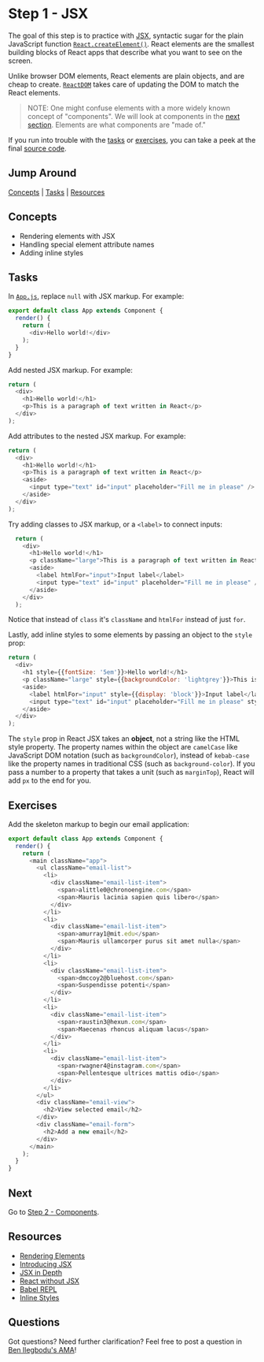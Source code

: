 # Step 1 - JSX

The goal of this step is to practice with [JSX](https://facebook.github.io/react/docs/jsx-in-depth.html), syntactic sugar for the plain JavaScript function [`React.createElement()`](https://facebook.github.io/react/docs/react-api.html#createelement). React elements are the smallest building blocks of React apps that describe what you want to see on the screen.

Unlike browser DOM elements, React elements are plain objects, and are cheap to create. [`ReactDOM`](https://facebook.github.io/react/docs/react-dom.html) takes care of updating the DOM to match the React elements.

> NOTE: One might confuse elements with a more widely known concept of "components". We will look at components in the [next section](../02-components/). Elements are what components are "made of."

If you run into trouble with the [tasks](#tasks) or [exercises](#exercises), you can take a peek at the final [source code](./).

## Jump Around

[Concepts](#concepts) | [Tasks](#tasks) | [Resources](#resources)

## Concepts

- Rendering elements with JSX
- Handling special element attribute names
- Adding inline styles

## Tasks

In [`App.js`](App.js), replace `null` with JSX markup. For example:

```js
export default class App extends Component {
  render() {
    return (
      <div>Hello world!</div>
    );
  }
}
```

Add nested JSX markup. For example:

```js
return (
  <div>
    <h1>Hello world!</h1>
    <p>This is a paragraph of text written in React</p>
  </div>
);
```

Add attributes to the nested JSX markup. For example:

```js
return (
  <div>
    <h1>Hello world!</h1>
    <p>This is a paragraph of text written in React</p>
    <aside>
      <input type="text" id="input" placeholder="Fill me in please" />
    </aside>
  </div>
);
```

Try adding classes to JSX markup, or a `<label>` to connect inputs:

```js
  return (
    <div>
      <h1>Hello world!</h1>
      <p className="large">This is a paragraph of text written in React</p>
      <aside>
        <label htmlFor="input">Input label</label>
        <input type="text" id="input" placeholder="Fill me in please" />
      </aside>
    </div>
  );
```

Notice that instead of `class` it's `className` and `htmlFor` instead of just `for`.

Lastly, add inline styles to some elements by passing an object to the `style` prop:

```js
return (
  <div>
    <h1 style={{fontSize: '5em'}}>Hello world!</h1>
    <p className="large" style={{backgroundColor: 'lightgrey'}}>This is a paragraph of text written in React</p>
    <aside>
      <label htmlFor="input" style={{display: 'block'}}>Input label</label>
      <input type="text" id="input" placeholder="Fill me in please" style={{color: 'darkblue', marginTop: 30}} />
    </aside>
  </div>
);
```

The `style` prop in React JSX takes an **object**, not a string like the HTML style property. The property names within the object are `camelCase` like JavaScript DOM notation (such as `backgroundColor`), instead of `kebab-case` like the property names in traditional CSS (such as `background-color`). If you pass a number to a property that takes a unit (such as `marginTop`), React will add `px` to the end for you.

## Exercises

Add the skeleton markup to begin our email application:

```js
export default class App extends Component {
  render() {
    return (
      <main className="app">
        <ul className="email-list">
          <li>
            <div className="email-list-item">
              <span>alittle0@chronoengine.com</span>
              <span>Mauris lacinia sapien quis libero</span>
            </div>
          </li>
          <li>
            <div className="email-list-item">
              <span>amurray1@mit.edu</span>
              <span>Mauris ullamcorper purus sit amet nulla</span>
            </div>
          </li>
          <li>
            <div className="email-list-item">
              <span>dmccoy2@bluehost.com</span>
              <span>Suspendisse potenti</span>
            </div>
          </li>
          <li>
            <div className="email-list-item">
              <span>raustin3@hexun.com</span>
              <span>Maecenas rhoncus aliquam lacus</span>
            </div>
          </li>
          <li>
            <div className="email-list-item">
              <span>rwagner4@instagram.com</span>
              <span>Pellentesque ultrices mattis odio</span>
            </div>
          </li>
        </ul>
        <div className="email-view">
          <h2>View selected email</h2>
        </div>
        <div className="email-form">
          <h2>Add a new email</h2>
        </div>
      </main>
    );
  }
}
```

## Next

Go to [Step 2 - Components](../02-components/).

## Resources

- [Rendering Elements](https://facebook.github.io/react/docs/rendering-elements.html)
- [Introducing JSX](https://facebook.github.io/react/docs/introducing-jsx.html)
- [JSX in Depth](https://facebook.github.io/react/docs/jsx-in-depth.html)
- [React without JSX](https://facebook.github.io/react/docs/react-without-jsx.html)
- [Babel REPL](http://babeljs.io/repl/)
- [Inline Styles](https://facebook.github.io/react/docs/dom-elements.html#style)

## Questions

Got questions? Need further clarification? Feel free to post a question in [Ben Ilegbodu's AMA](http://www.benmvp.com/ama/)!
